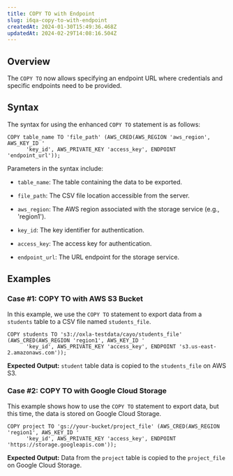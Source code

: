 ```yaml
---
title: COPY TO with Endpoint
slug: i6qa-copy-to-with-endpoint
createdAt: 2024-01-30T15:49:36.468Z
updatedAt: 2024-02-29T14:08:16.504Z
---
```


## **Overview**

The `COPY TO` now allows specifying an endpoint URL where credentials and specific endpoints need to be provided.

## **Syntax**

The syntax for using the enhanced `COPY TO` statement is as follows:

```pgsql
COPY table_name TO 'file_path' (AWS_CRED(AWS_REGION 'aws_region', AWS_KEY_ID '
      'key_id', AWS_PRIVATE_KEY 'access_key', ENDPOINT 'endpoint_url'));
```

Parameters in the syntax include:

*   `table_name`: The table containing the data to be exported.

*   `file_path`: The CSV file location accessible from the server.

*   `aws_region`: The AWS region associated with the storage service (e.g., 'region1').

*   `key_id`: The key identifier for authentication.

*   `access_key`: The access key for authentication.

*   `endpoint_url`: The URL endpoint for the storage service.

## **Examples**

### **Case #1: COPY TO with AWS S3 Bucket**&#x20;

In this example, we use the `COPY TO` statement to export data from a `students` table to a CSV file named `students_file`.

```pgsql
COPY students TO 's3://oxla-testdata/cayo/students_file' (AWS_CRED(AWS_REGION 'region1', AWS_KEY_ID '
      'key_id', AWS_PRIVATE_KEY 'access_key', ENDPOINT 's3.us-east-2.amazonaws.com'));
```

**Expected Output:** `student` table data is copied to the `students_file` on AWS S3.

### **Case #2: COPY TO with Google Cloud Storage**&#x20;

This example shows how to use the `COPY TO` statement to export data, but this time, the data is stored on Google Cloud Storage.

```pgsql
COPY project TO 'gs://your-bucket/project_file' (AWS_CRED(AWS_REGION 'region1', AWS_KEY_ID '
      'key_id', AWS_PRIVATE_KEY 'access_key', ENDPOINT 'https://storage.googleapis.com'));
```

**Expected Output:** Data from the `project` table is copied to the `project_file` on Google Cloud Storage.

